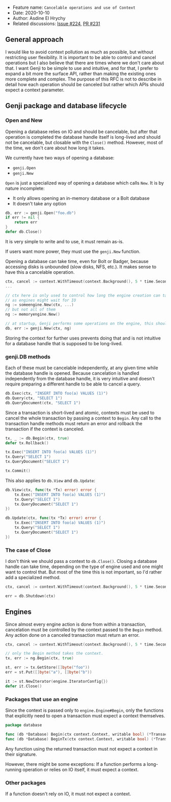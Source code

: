 - Feature name: `Cancelable operations and use of Context`
- Date: 2020-10-10
- Author: Asdine El Hrychy
- Related discussions: [Issue #224](https://github.com/genjidb/genji/issues/224), [PR #231](https://github.com/genjidb/genji/pull/231)

## General approach

I would like to avoid context pollution as much as possible, but without restricting user flexibility. It is important to be able to control and cancel operations but I also believe that there are times where we don't care about that.
I want Genji to be simple to use and intuitive, and for that, I prefer to expand a bit more the surface API, rather than making the existing ones more complete and complex.
The purpose of this RFC is not to describe in detail how each operation should be canceled but rather which APIs should expect a context parameter.

## Genji package and database lifecycle

### Open and New

Opening a database relies on IO and should be cancelable, but after that operation is completed the database handle itself is long-lived and should not be cancelable, but closable with the `Close()` method.
However, most of the time, we don't care about how long it takes.

We currently have two ways of opening a database:

- `genji.Open`
- `genji.New`

`Open` is just a specialized way of opening a database which calls `New`. It is by nature incomplete:

- It only allows opening an in-memory database or a Bolt database
- It doesn't take any option

```go
db, err := genji.Open("foo.db")
if err != nil {
    return err
}
defer db.Close()
```

It is very simple to write and to use, it must remain as-is.

If users want more power, they must use the `genji.New` function.

Opening a database can take time, even for Bolt or Badger, because accessing disks is unbounded (slow disks, NFS, etc.). It makes sense to have this a cancelable operation.

```go
ctx, cancel := context.WithTimeout(context.Background(), 5 * time.Second)
...

// ctx here is only used to control how long the engine creation can take
// as engines might wait for IO
ng := someengine.New(ctx, ...)
// but not all of them
ng := memoryengine.New()

// at startup, Genji performs some operations on the engine, this should be cancelable
db, err := genji.New(ctx, ng)
```

Storing the context for further uses prevents doing that and is not intuitive for a database handle that is supposed to be long-lived.

### genji.DB methods

Each of these must be cancelable independently, at any given time while the database handle is opened.
Because cancelation is handled independently from the database handle, it is very intuitive and doesn't require preparing a different handle to be able to cancel a query.

```go
db.Exec(ctx, "INSERT INTO foo(a) VALUES (1)")
db.Query(ctx, "SELECT 1")
db.QueryDocument(ctx, "SELECT 1")
```

Since a transaction is short-lived and atomic, contexts must be used to cancel the whole transaction by passing a context to `Begin`.
Any call to the transaction handle methods must return an error and rollback the transaction if the context is canceled.

```go
tx, _ := db.Begin(ctx, true)
defer tx.Rollback()

tx.Exec("INSERT INTO foo(a) VALUES (1)")
tx.Query("SELECT 1")
tx.QueryDocument("SELECT 1")

tx.Commit()
```

This also applies to `db.View` and `db.Update`:

```go
db.View(ctx, func(tx *Tx) error) error {
    tx.Exec("INSERT INTO foo(a) VALUES (1)")
    tx.Query("SELECT 1")
    tx.QueryDocument("SELECT 1")
})

db.Update(ctx, func(tx *Tx) error) error {
    tx.Exec("INSERT INTO foo(a) VALUES (1)")
    tx.Query("SELECT 1")
    tx.QueryDocument("SELECT 1")
})
```

### The case of Close

I don't think we should pass a context to `db.Close()`. Closing a database handle can take time, depending on the type of engine used and one might want to control that.
But most of the time this is not important, so I'd rather add a specialized method.

```go
ctx, cancel := context.WithTimeout(context.Background(), 5 * time.Second)

err = db.Shutdown(ctx)
```

## Engines

Since almost every engine action is done from within a transaction, cancelation must be controlled by the context passed to the `Begin` method. Any action done on a canceled transaction must return an error.

```go
ctx, cancel := context.WithTimeout(context.Background(), 5 * time.Second)

// only the Begin method takes the context.
tx, err := ng.Begin(ctx, true)

st, err := tx.GetStore([]byte("foo"))
err = st.Put([]byte("a"), []byte("b"))

it := st.NewIterator(engine.IteratorConfig{})
defer it.Close()
```

### Packages that use an engine

Since the context is passed only to `engine.Engine#Begin`, only the functions that explicitly need to open a transaction must expect a context themselves.

```go
package database

func (db *Database) Begin(ctx context.Context, writable bool) (*Transaction, error)
func (db *Database) BeginTx(ctx context.Context, writable bool) (*Transaction, error)
```

Any function using the returned transaction must not expect a context in their signature.

However, there might be some exceptions: If a function performs a long-running operation or relies on IO itself, it must expect a context.

### Other packages

If a function doesn't rely on IO, it must not expect a context.
